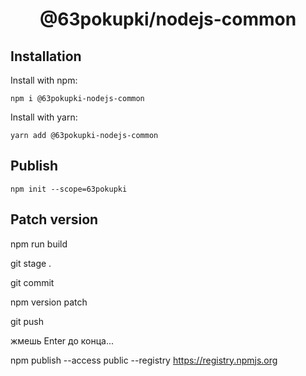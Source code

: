 # <div align="center">@63pokupki/nodejs-common<div>

## Installation
Install with npm:
```
npm i @63pokupki-nodejs-common
```
Install with yarn:
```
yarn add @63pokupki-nodejs-common
```

## Publish
```
npm init --scope=63pokupki
```

## Patch version

npm run build

git stage .

git commit

npm version patch

git push

жмешь Enter до конца...

npm publish --access public --registry https://registry.npmjs.org
